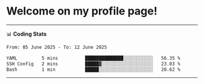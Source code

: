 # Welcome on my profile page!
<!-- print(("dralla"[::-1]+"s").capitalize()) -->

<!-- ---
👨🏻‍💻 **Busy With**
* Learning new Skills.
* Building small Projects.
* Being helpful. -->

---
📊 **Coding Stats**
<!--START_SECTION:waka-->

```txt
From: 05 June 2025 - To: 12 June 2025

YAML         5 mins          ██████████████░░░░░░░░░░░   56.35 %
SSH Config   2 mins          █████▓░░░░░░░░░░░░░░░░░░░   23.03 %
Bash         1 min           █████░░░░░░░░░░░░░░░░░░░░   20.62 %
```

<!--END_SECTION:waka-->
---
